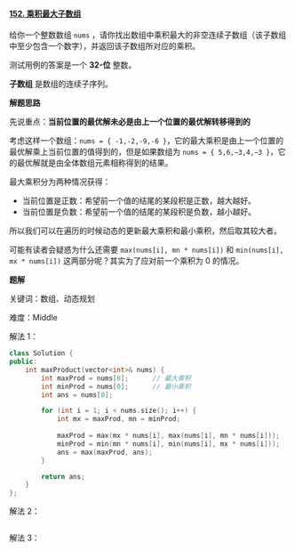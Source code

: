 #### [152. 乘积最大子数组](https://leetcode.cn/problems/maximum-product-subarray/)

给你一个整数数组 `nums` ，请你找出数组中乘积最大的非空连续子数组（该子数组中至少包含一个数字），并返回该子数组所对应的乘积。

测试用例的答案是一个 **32-位** 整数。

**子数组** 是数组的连续子序列。

**解题思路**

先说重点：**当前位置的最优解未必是由上一个位置的最优解转移得到的**

考虑这样一个数组：`nums = { -1,-2,-9,-6 }`，它的最大乘积是由上一个位置的最优解乘上当前位置的值得到的，但是如果数组为 `nums = { 5,6,−3,4,−3 }`，它的最优解就是由全体数组元素相称得到的结果。

最大乘积分为两种情况获得：

- 当前位置是正数：希望前一个值的结尾的某段积是正数，越大越好。
- 当前位置是负数：希望前一个值的结尾的某段积是负数，越小越好。

所以我们可以在遍历的时候动态的更新最大乘积和最小乘积，然后取其较大者。

可能有读者会疑惑为什么还需要 `max(nums[i], mn * nums[i])` 和 `min(nums[i], mx * nums[i])` 这两部分呢？其实为了应对前一个乘积为 0 的情况。

**题解**

关键词：数组、动态规划

难度：Middle

解法 1：

```c++
class Solution {
public:
    int maxProduct(vector<int>& nums) {
        int maxProd = nums[0];		// 最大乘积
      	int minProd = nums[0];		// 最小乘积
      	int ans = nums[0];

        for (int i = 1; i < nums.size(); i++) {
            int mx = maxProd, mn = minProd;
          	
            maxProd = max(mx * nums[i], max(nums[i], mn * nums[i]));
            minProd = min(mn * nums[i], min(nums[i], mx * nums[i]));
            ans = max(maxProd, ans);
        }

        return ans;
    }
};
```

解法 2：

```c++

```

解法 3：

```c++

```

